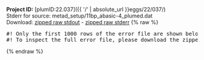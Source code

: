 **Project ID:** [plumID:22.037]({{ '/' | absolute_url }}eggs/22/037/)  
Stderr for source:  metad_setup/11bp_abasic-4_plumed.dat   
Download: [zipped raw stdout](11bp_abasic-4_plumed.dat.plumed_master.stdout.txt.zip) - [zipped raw stderr](11bp_abasic-4_plumed.dat.plumed_master.stderr.txt.zip) 
{% raw %}
<pre>
#! Only the first 1000 rows of the error file are shown below
#! To inspect the full error file, please download the zipped raw stderr file above
</pre>
{% endraw %}
